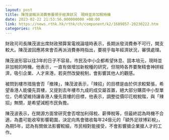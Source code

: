 ```yaml
---
layout: post
title: 陳茂波稱派消費券要視乎經濟狀況　現時並非加稅時機
date: 2023-02-22 21:53:56.000000000 +08:00
link: https://news.rthk.hk/rthk/ch/component/k2/1689057-20230222.htm
categories: rthk
---
```


財政司司長陳茂波出席財政預算案電視論壇時表示，長期派發消費券不可行，開支較大。陳茂波回應將來會否再派消費券時指出，要視乎每年經濟狀況，審慎處理。

陳茂波形容以往3年的日子不容易，市民及中小企都希望休息、固本培元，現時並非加稅的時機。他表示，一直有做增加新稅種的研究，但現時各界要聚精會神拼經濟，吸引企業、人才來港，若突然改變稅制，會影響其他人的觀感。

被問到樓市措施會否「撤辣」，陳茂波表示，「辣招」的目標是由於供求較緊張，希望香港人能優先買樓，又提到去年樓市九成的成交屬首置，絕大部分購買中小型單位，仍希望維持讓香港人優先買樓的目標，他表示，調整從價印花稅稅階，與「辣招」無關，是希望減輕市民負擔。

陳茂波表示，在開源方面曾研究會否增加利得稅、薪俸稅等，但最終認為時機不合適，為盡可能收窄影響範圍，決定向馬會徵收每年24億元的「額外足球博彩稅」，為期5年，認為有關做法影響較細，市民相對能接受，不會影響搶企業搶人才的工作。

